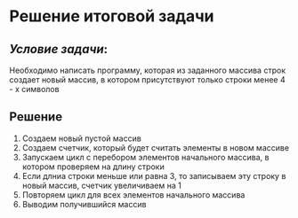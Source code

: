 # **Решение итоговой задачи**

## *Условие задачи*:
Необходимо написать программу, которая из заданного массива строк создает новый массив, в котором присутствуют только строки менее 4 - х символов

## **Решение**
1. Создаем новый пустой массив
2. Создаем счетчик, который будет считать элементы в новом массиве
3. Запускаем цикл с перебором элементов начального массива, в котором проверяем на длину строки
4. Если длниа строки меньше или равна 3, то записываем эту строку в новый массив, счетчик увеличиваем на 1
5. Повторяем цикл для всех элементов начального массива
6. Выводим получившийся массив